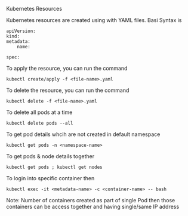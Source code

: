 Kubernetes Resources

Kubernetes resources are created using with YAML files. Basi Syntax is 

```
apiVersion:
kind:
metadata:
    name:

spec:

```

To apply the resource, you can run the command
```
kubectl create/apply -f <file-name>.yaml
```

To delete the resource, you can run the command
```
kubectl delete -f <file-name>.yaml
```
To delete all pods at a time
```
kubectl delete pods --all
```

To get pod details whcih are not created in default namespace
```
kubectl get pods -n <namespace-name>
```

To get pods & node details together
```
kubectl get pods ; kubectl get nodes
```

To login into specific container then
```
kubectl exec -it <metadata-name> -c <container-name> -- bash
```
Note: Number of containers created as part of single Pod then those containers can be access together and having single/same IP address